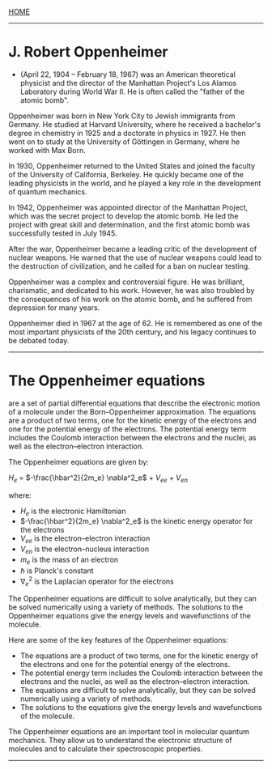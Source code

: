 [HOME](/README.md)   

----------------------

# J. Robert Oppenheimer 
- (April 22, 1904 – February 18, 1967)
   was an American theoretical physicist and the director of the Manhattan Project's Los Alamos Laboratory during World War II. He is often called the "father of the atomic bomb".

Oppenheimer was born in New York City to Jewish immigrants from Germany. He studied at Harvard University, where he received a bachelor's degree in chemistry in 1925 and a doctorate in physics in 1927. He then went on to study at the University of Göttingen in Germany, where he worked with Max Born.

In 1930, Oppenheimer returned to the United States and joined the faculty of the University of California, Berkeley. He quickly became one of the leading physicists in the world, and he played a key role in the development of quantum mechanics.

In 1942, Oppenheimer was appointed director of the Manhattan Project, which was the secret project to develop the atomic bomb. He led the project with great skill and determination, and the first atomic bomb was successfully tested in July 1945.

After the war, Oppenheimer became a leading critic of the development of nuclear weapons. He warned that the use of nuclear weapons could lead to the destruction of civilization, and he called for a ban on nuclear testing.

Oppenheimer was a complex and controversial figure. He was brilliant, charismatic, and dedicated to his work. However, he was also troubled by the consequences of his work on the atomic bomb, and he suffered from depression for many years.

Oppenheimer died in 1967 at the age of 62. He is remembered as one of the most important physicists of the 20th century, and his legacy continues to be debated today.  

-------------------------

# The Oppenheimer equations   
 are a set of partial differential equations that describe the electronic motion of a molecule under the Born–Oppenheimer approximation. The equations are a product of two terms, one for the kinetic energy of the electrons and one for the potential energy of the electrons. The potential energy term includes the Coulomb interaction between the electrons and the nuclei, as well as the electron–electron interaction.

The Oppenheimer equations are given by:

$H_e$ = $-\frac{\hbar^2}{2m_e} \nabla^2_e$ + $V_{ee}$ + $V_{en}$

where:

* $H_e$ is the electronic Hamiltonian
* $-\frac{\hbar^2}{2m_e} \nabla^2_e$ is the kinetic energy operator for the electrons
* $V_{ee}$ is the electron–electron interaction
* $V_{en}$ is the electron–nucleus interaction
* $m_e$ is the mass of an electron
* $\hbar$ is Planck's constant
* $\nabla^2_e$ is the Laplacian operator for the electrons

The Oppenheimer equations are difficult to solve analytically, but they can be solved numerically using a variety of methods. The solutions to the Oppenheimer equations give the energy levels and wavefunctions of the molecule.

Here are some of the key features of the Oppenheimer equations:

* The equations are a product of two terms, one for the kinetic energy of the electrons and one for the potential energy of the electrons.
* The potential energy term includes the Coulomb interaction between the electrons and the nuclei, as well as the electron–electron interaction.
* The equations are difficult to solve analytically, but they can be solved numerically using a variety of methods.
* The solutions to the equations give the energy levels and wavefunctions of the molecule.

The Oppenheimer equations are an important tool in molecular quantum mechanics. They allow us to understand the electronic structure of molecules and to calculate their spectroscopic properties.

---------------------------  

